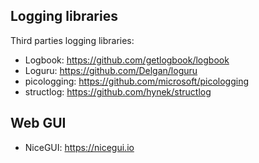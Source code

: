 ## Logging libraries

Third parties logging libraries:
- Logbook: https://github.com/getlogbook/logbook
- Loguru: https://github.com/Delgan/loguru
- picologging: https://github.com/microsoft/picologging
- structlog: https://github.com/hynek/structlog

## Web GUI

- NiceGUI: https://nicegui.io
